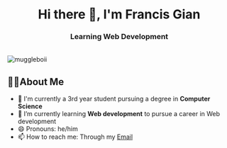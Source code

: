<h1 align="center">Hi there 👋, I'm Francis Gian </h1>
<h3 align="center">Learning Web Development</h3>

<br>
<img src="https://komarev.com/ghpvc/?username=muggleboii&color=blue&style=plastic" alt="muggleboii" />

## 👨‍💻About Me
 - 📓 I'm currently a 3rd year student pursuing a degree in **Computer Science**
 - 🌱 I’m currently learning **Web development** to pursue a career in Web development
 - 😄 Pronouns: he/him
 - 📫 How to reach me: Through my <a href="mailto:francisgian.fgm@gmail.com">Email</a>

 

<!--
**muggleboii/muggleboii** is a ✨ _special_ ✨ repository because its `README.md` (this file) appears on your GitHub profile.

Here are some ideas to get you started:

- 🔭 I’m currently working on ...

- 👯 I’m looking to collaborate on ...
- 🤔 I’m looking for help with ...
- 💬 Ask me about ...
- ⚡ Fun fact: ...
-->
